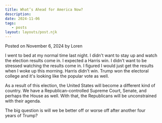 ```yaml
---
title: What’s Ahead for America Now?
description:
date: 2024-11-06
tags:
   - posts
layout: layouts/post.njk
---
```


Posted on November 6, 2024 by Loren

I went to bed at my normal time last night. I didn't want to stay up and watch the election results come in. I expected a Harris win. I didn't want to be stressed watching the results come in. I figured I would just get the results when I woke up this morning. Harris didn't win. Trump won the electoral college and it's looking like the popular vote as well.

As a result of this election, the United States will become a different kind of country. We have a Republican-controlled Supreme Court, Senate, and perhaps the House as well. With that, the Republicans will be unconstrained with their agenda.

The big question is will we be better off or worse off after another four years of Trump?
